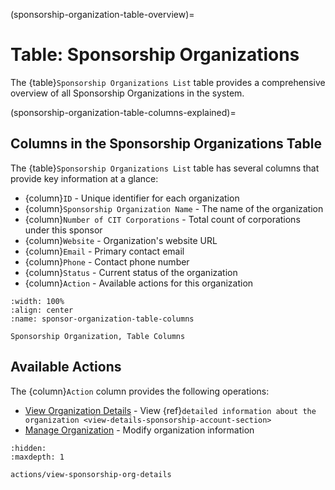 
(sponsorship-organization-table-overview)=
# Table: Sponsorship Organizations

The {table}`Sponsorship Organizations List` table provides a comprehensive overview of all Sponsorship Organizations in the system.


(sponsorship-organization-table-columns-explained)=
## Columns in the Sponsorship Organizations Table

The {table}`Sponsorship Organizations List` table has several columns that provide key information at a glance:

- {column}`ID` - Unique identifier for each organization
- {column}`Sponsorship Organization Name` - The name of the organization
- {column}`Number of CIT Corporations` - Total count of corporations under this sponsor
- {column}`Website` - Organization's website URL
- {column}`Email` - Primary contact email
- {column}`Phone` - Contact phone number
- {column}`Status` - Current status of the organization
- {column}`Action` - Available actions for this organization

```{lazyfigure} ../../../_static/solo_app/Universal/view-sponsorship-organization/Main/sponsorship-organization-homepage-table-columns.webp
:width: 100%
:align: center
:name: sponsor-organization-table-columns

Sponsorship Organization, Table Columns
```

## Available Actions

The {column}`Action` column provides the following operations:

- [View Organization Details](#view-more-icon) - View {ref}`detailed information about the organization <view-details-sponsorship-account-section>`
- [Manage Organization](#manage-icon) - Modify organization information


```{toctree}
:hidden:
:maxdepth: 1

actions/view-sponsorship-org-details
```
